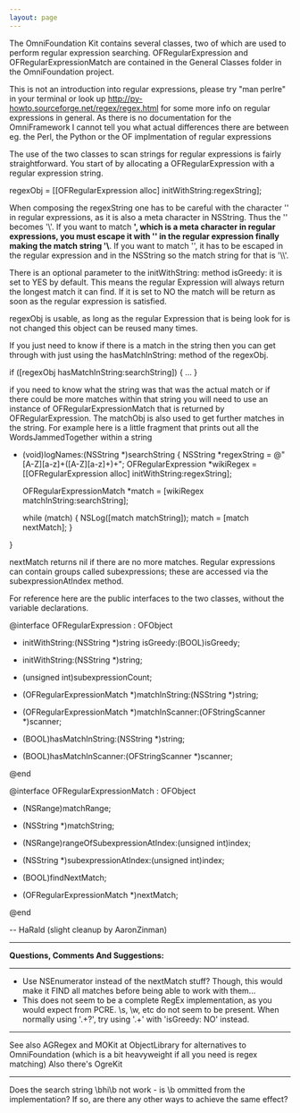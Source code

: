 ```yaml
---
layout: page
---
```




The OmniFoundation Kit contains several classes, two of which are used to perform regular expression searching. OFRegularExpression and OFRegularExpressionMatch are contained in the General Classes folder in the OmniFoundation project.

This is not an introduction into regular expressions, please try "man perlre" in your terminal or look up http://py-howto.sourceforge.net/regex/regex.html for some more info on regular expressions in general. As there is no documentation for the OmniFramework I cannot tell you what actual differences there are between eg. the Perl, the Python or the OF implmentation of regular expressions

The use of the two classes to scan strings for regular expressions is fairly straightforward. You start of by allocating a OFRegularExpression with a regular expression string. 

    

regexObj = [[OFRegularExpression alloc] initWithString:regexString];
	


When composing the regexString one has to be careful with the character '\' in regular expressions, as it is also a meta character in NSString.  Thus the '\' becomes '\\'.
If you want to match **', which is a meta character in regular expressions, you must escape it with '\' in the regular expression finally making the match string '\\**.
If you want to match '\', it has to be escaped in the regular expression and in the NSString so the match string for that is '\\\\'.

There is an optional parameter to the initWithString: method isGreedy: it is set to YES by default. This means the regular Expression will always return the longest match it can find. If it is set to NO the match will be return as soon as the regular expression is satisfied.

regexObj is usable, as long as the regular Expression that is being look for is not changed this object can be reused many times.

If you just need to know if there is a match in the string then you can get through with just using the hasMatchInString: method of the regexObj. 

    

if ([regexObj hasMatchInString:searchString]) {
  ...
}
	


if you need to know what the string was that was the actual match or if there could be more matches within that string you will need to use an instance of OFRegularExpressionMatch that is returned by OFRegularExpression. The matchObj is also used to get further matches in the string. For example here is a little fragment that prints out all the WordsJammedTogether within a string

    

- (void)logNames:(NSString *)searchString {
  NSString *regexString = @"[A-Z][a-z]+([A-Z][a-z]+)+";
  OFRegularExpression *wikiRegex = 
    [[OFRegularExpression alloc] initWithString:regexString];

  OFRegularExpressionMatch *match = 
    [wikiRegex matchInString:searchString];

  while (match) {
    NSLog([match matchString]);
    match = [match nextMatch];
  }
	
}
	


nextMatch returns nil if there are no more matches. Regular expressions can contain groups called subexpressions; these are accessed via the subexpressionAtIndex method. 

For reference here are the public interfaces to the two classes, without the variable declarations.

    
@interface OFRegularExpression : OFObject 
	
- initWithString:(NSString *)string isGreedy:(BOOL)isGreedy;
- initWithString:(NSString *)string;
	
- (unsigned int)subexpressionCount;
	
- (OFRegularExpressionMatch *)matchInString:(NSString *)string;
- (OFRegularExpressionMatch *)matchInScanner:(OFStringScanner *)scanner;
	
- (BOOL)hasMatchInString:(NSString *)string;
- (BOOL)hasMatchInScanner:(OFStringScanner *)scanner;
	
@end
	
	
	
@interface OFRegularExpressionMatch : OFObject
	
- (NSRange)matchRange;
- (NSString *)matchString;
- (NSRange)rangeOfSubexpressionAtIndex:(unsigned int)index;
- (NSString *)subexpressionAtIndex:(unsigned int)index;
	
- (BOOL)findNextMatch;
- (OFRegularExpressionMatch *)nextMatch;
	
@end
	


-- HaRald
(slight cleanup by AaronZinman)

----

**Questions, Comments And Suggestions:**

----


* Use NSEnumerator instead of the nextMatch stuff? Though, this would make it FIND all matches before being able to work with them...
* This does not seem to be a complete RegEx implementation, as you would expect from PCRE.  \s, \w, etc do not seem to be present.  When normally using '.+?', try using '.+' with 'isGreedy: NO' instead.


----

See also AGRegex and MOKit at ObjectLibrary for alternatives to OmniFoundation (which is a bit heavyweight if all you need is regex matching) Also there's OgreKit

----

Does the search string \bhi\b not work - is \b ommitted from the implementation?  If so, are there any other ways to achieve the same effect?
